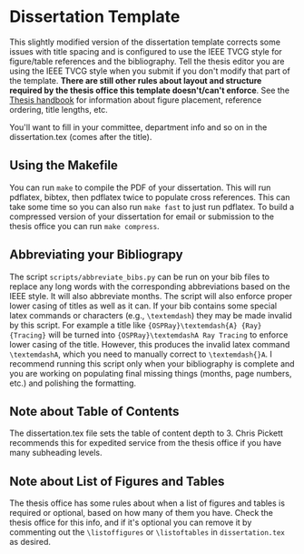 # Dissertation Template

This slightly modified version of the dissertation template
corrects some issues with title spacing and is configured
to use the IEEE TVCG style for figure/table references and
the bibliography. Tell the thesis editor you are using
the IEEE TVCG style when you submit if you don't modify that
part of the template. **There are still other rules about layout
and structure required by the thesis office this template
doesn't/can't enforce**. See the [Thesis handbook](https://gradschool.utah.edu/thesis/handbook/) for information
about figure placement, reference ordering, title lengths,
etc.

You'll want to fill in your committee, department info and
so on in the dissertation.tex (comes after the title).

## Using the Makefile

You can run `make` to compile the PDF of your dissertation.
This will run pdflatex, bibtex, then pdflatex twice to populate
cross references. This can take some time so you can also run
`make fast` to just run pdflatex. To build a compressed version
of your dissertation for email or submission to the thesis
office you can run `make compress`.

## Abbreviating your Bibliograpy

The script `scripts/abbreviate_bibs.py` can be run on your bib files
to replace any long words with the corresponding abbreviations
based on the IEEE style. It will also abbreviate months.
The script will also enforce proper lower casing of titles as
well as it can.
If your bib contains some special latex commands or characters
(e.g., `\textemdash`) they may be made invalid by this script.
For example a title like `{OSPRay}\textemdash{A} {Ray} {Tracing}`
will be turned into `{OSPRay}\textemdashA Ray Tracing` to enforce
lower casing of the title. However, this produces the invalid latex
command `\textemdashA`, which you need to manually correct
to `\textemdash{}A`. I recommend running this script only when your
bibliography is complete and you are working on populating final missing
things (months, page numbers, etc.) and polishing the formatting.

## Note about Table of Contents

The dissertation.tex file sets the table of content depth to 3.
Chris Pickett recommends this for expedited service from the
thesis office if you have many subheading levels.

## Note about List of Figures and Tables

The thesis office has some rules about when a list of figures and
tables is required or optional, based on how many of them you
have. Check the thesis office for this info, and if it's optional
you can remove it by commenting out the `\listoffigures` or
`\listoftables` in `dissertation.tex` as desired.

